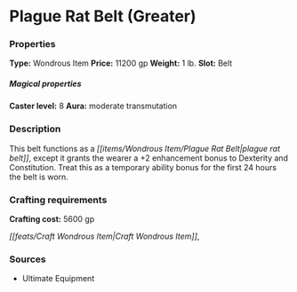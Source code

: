 ﻿---
Title: "Plague Rat Belt (Greater)"
Type: "Wondrous Item"
Price: "11200 gp"
Weight: "1 lb."
Slot: "Belt"
Caster level: "8"
Aura: "moderate transmutation"
Description: |
  "This belt functions as a _plague rat belt_, except it grants the wearer a +2 enhancement bonus to Dexterity and Constitution. Treat this as a temporary ability bonus for the first 24 hours the belt is worn."
Crafting cost: "5600 gp"
Sources: "['Ultimate Equipment']"
---

# Plague Rat Belt (Greater)

### Properties

**Type:** Wondrous Item **Price:** 11200 gp **Weight:** 1 lb. **Slot:** Belt

##### Magical properties

**Caster level:** 8 **Aura:** moderate transmutation

### Description

This belt functions as a _[[items/Wondrous Item/Plague Rat Belt|plague rat belt]]_, except it grants the wearer a +2 enhancement bonus to Dexterity and Constitution. Treat this as a temporary ability bonus for the first 24 hours the belt is worn.

### Crafting requirements

**Crafting cost:** 5600 gp

_[[feats/Craft Wondrous Item|Craft Wondrous Item]]_,

### Sources

* Ultimate Equipment